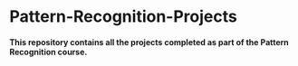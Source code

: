 # Pattern-Recognition-Projects

#### This repository contains all the projects completed as part of the Pattern Recognition course.
